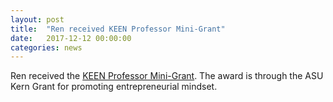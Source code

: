 ```yaml
---
layout: post
title:  "Ren received KEEN Professor Mini-Grant"
date:   2017-12-12 00:00:00
categories: news
---
```


Ren received the [KEEN Professor Mini-Grant](https://entrepreneurship.engineering.asu.edu/keen-professorship/). 
The award is
through the ASU Kern Grant for promoting entrepreneurial mindset.